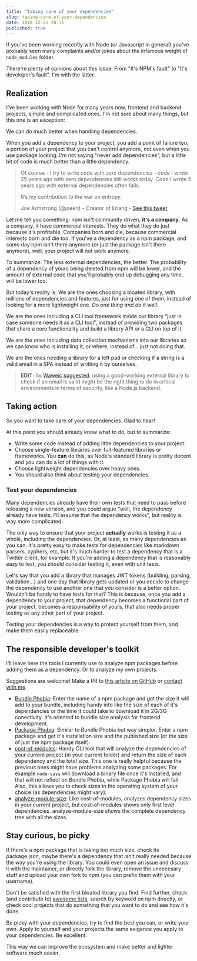 ```yaml
---
title: "Taking care of your dependencies"
slug: taking-care-of-your-dependencies
date: 2018-12-25 20:31
published: true
---
```

If you've been working recently with Node (or Javascript in general) you've probably seen many complaints and/or jokes about the infamous weight of `node_modules` folder.

There're plenty of opinions about this issue. From "It's NPM's fault" to "It's developer's fault". I'm with the latter.

## Realization

I've been working with Node for many years now, frontend and backend projects, simple and complicated ones. I'm not sure about many things, but this one is an exception:

We can do much better when handling dependencies.

When you add a dependency to your project, you add a point of failure too, a portion of your project that you can't control anymore, not even when you use package locking. I'm not saying "never add dependencies", but a little bit of code is much better than a little dependency.

<blockquote class="twitter-tweet">
    <p>Of course - I try to write code with zero dependencies - code I wrote 25 years ago with zero dependencies still works today. Code I wrote 5 years ago with external dependencies often fails.</p>
    <p>It’s my contribution to the war on entropy.</p>
    <div class="twitter-tweet-bar">
        Joe Armstrong (@joeerl) - Creator of Erlang - <a href="https://twitter.com/joeerl/status/1075291458117271552">See this tweet</a>
    </div>
</blockquote>

Let me tell you something: npm isn't community driven, **it's a company**. As a company, it have commercial interests. They do what they do just because it's profitable. Companies born and die, because commercial interests born and die too. If you've a dependency as a npm package, and some day npm isn't there anymore (or just the package isn't there anymore), well, your project will not work anymore.

To summarize: The less external dependencies, the better. The probability of a dependency of yours being deleted from npm will be lower, and the amount of external code that you'll probably end up debugging any time, will be lower too.

But today's reality is: We are the ones choosing a bloated library, with millions of dependencies and features, just for using one of them, instead of looking for a more lightweight one. _Do one thing and do it well._

We are the ones including a CLI tool framework inside our library "just in case someone needs it as a CLI tool", instead of providing two packages that share a core functionality and build a library API or a CLI on top of it.

We are the ones including data collection mechanisms into our libraries so we can know who is installing it, or where, instead of... just not doing that.

We are the ones needing a library for a left pad or checking if a string is a valid email in a SPA instead of writting it by ourselves.

> **EDIT**: As [Waweic suggested](https://pleasehug.me/users/waweic/statuses/101303516693025107), using a good-working external library to check if an email is valid might be the right thing to do in critical environments in terms of security, like a Node.js backend.

## Taking action

So you want to take care of your dependencies. Glad to hear!

At this point you should already know what to do, but to summarize:

- Write some code instead of adding little dependencies to your project.
- Choose single-feature libraries over full-featured libraries or frameworks. You **can** do this, as Node's standard library is pretty decent and you can do a lot of things with it.
- Choose lightweight dependencies over heavy ones.
- You should also think about testing your dependencies.

### Test your dependencies

Many dependencies already have their own tests that need to pass before releasing a new version, and you could argue "well, the dependency already have tests, I'll assume that the dependency works", but reality is way more complicated.

The only way to ensure that your project **actually** works is testing it as a whole, including the dependencies. Or, at least, as many dependencies as you can. It's pretty easy to make tests for dependencies like markdown parsers, cyphers, etc, but it's much harder to test a dependency that is a Twitter client, for example. If you're adding a dependency that is reasonably easy to test, you should consider testing it, even with unit tests.

Let's say that you add a library that manages JWT tokens (building, parsing, validation...) and one day that library gets updated or you decide to change the dependency to use another one that you consider is a better option. Wouldn't be handy to have tests for that? This is because, once you add a dependency to your project, that dependency becomes a functional part of your project, becomes a responsability of yours, that also needs proper testing as any other part of your project.

Testing your dependencies is a way to protect yourself from them, and make them easily replaceable.

## The responsible developer's toolkit

I'll leave here the tools I currently use to analyze npm packages before adding them as a dependency. Or to analyze my own projects.

Suggestions are welcome! Make a PR to [this article on GitHub](https://github.com/Sirikon/sirikon.me/blob/master/data/posts/0006-taking-care-of-your-dependencies.md) or [contact with me](/about).

- [Bundle Phobia](https://bundlephobia.com): Enter the name of a npm package and get the size it will add to your bundle, including handy info like the size of each of it's dependencies or the time it could take to download it in 2G/3G conectivity. It's oriented to bundle size analysis for frontend development.
- [Package Phobia](https://packagephobia.now.sh/): Similar to Bundle Phobia but way simpler. Enter a npm package and get it's installation size and the published size (or the size of just the npm package itself).
- [cost-of-modules](https://www.npmjs.com/package/cost-of-modules): Handy CLI tool that will analyze the dependencies of your current project (in your current folder) and return the size of each dependency and the total size. This one is really helpful because the previous ones might have problems analyzing some packages. For example `node-sass` will download a binary file once it's installed, and that will not reflect on Bundle Phobia, while Package Phobia will fail. Also, this allows you to check sizes in the operating system of your choice (as dependencies might vary).
- [analyze-module-size](https://www.npmjs.com/package/analyze-module-size): Like cost-of-modules, analyzes dependency sizes in your current project, but cost-of-modules shows only first level dependencies. analyze-module-size shows the complete dependency tree with all the sizes.

## Stay curious, be picky

If there's a npm package that is taking too much size, check its package.json, maybe there's a dependency that isn't really needed because the way you're using the library. You could even open an issue and discuss it with the maintainer, or directly fork the library, remove the unnecesary stuff and upload your own fork to npm (you can prefix them with your username).

Don't be satisfied with the first bloated library you find. Find further, check (and contribute to) [awesome lists](https://github.com/sindresorhus/awesome-nodejs), search by keyword on npm directly, or check cool projects that do something that you want to do and see how it's done.

Be picky with your dependencies, try to find the best you can, or write your own. Apply to yourself and your projects the same exigence you apply to your dependencies. Be excellent.

This way we can improve the ecosystem and make better and lighter software much easier.
